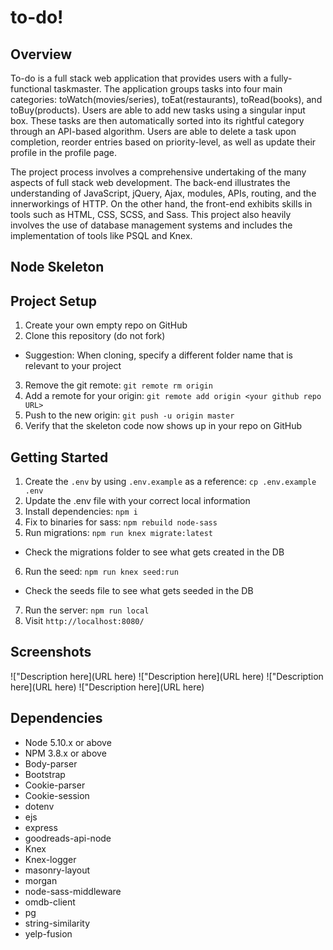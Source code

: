 # to-do!

## Overview

To-do is a full stack web application that provides users with a fully-functional taskmaster. The application groups tasks into four main categories: toWatch(movies/series), toEat(restaurants), toRead(books), and toBuy(products). Users are able to add new tasks using a singular input box. These tasks are then automatically sorted into its rightful category through an API-based algorithm. Users are able to delete a task upon completion, reorder entries based on priority-level, as well as update their profile in the profile page.

The project process involves a comprehensive undertaking of the many aspects of full stack web development. The back-end illustrates the understanding of JavaScript, jQuery, Ajax, modules, APIs, routing, and the innerworkings of HTTP. On the other hand, the front-end exhibits skills in tools such as HTML, CSS, SCSS, and Sass. This project also heavily involves the use of database management systems and includes the implementation of tools like PSQL and Knex.

## Node Skeleton

## Project Setup

1. Create your own empty repo on GitHub
2. Clone this repository (do not fork)
  - Suggestion: When cloning, specify a different folder name that is relevant to your project
3. Remove the git remote: `git remote rm origin`
4. Add a remote for your origin: `git remote add origin <your github repo URL>`
5. Push to the new origin: `git push -u origin master`
6. Verify that the skeleton code now shows up in your repo on GitHub

## Getting Started

1. Create the `.env` by using `.env.example` as a reference: `cp .env.example .env`
2. Update the .env file with your correct local information
3. Install dependencies: `npm i`
4. Fix to binaries for sass: `npm rebuild node-sass`
5. Run migrations: `npm run knex migrate:latest`
  - Check the migrations folder to see what gets created in the DB
6. Run the seed: `npm run knex seed:run`
  - Check the seeds file to see what gets seeded in the DB
7. Run the server: `npm run local`
8. Visit `http://localhost:8080/`

## Screenshots

!["Description here](URL here)
!["Description here](URL here)
!["Description here](URL here)
!["Description here](URL here)

## Dependencies

- Node 5.10.x or above
- NPM 3.8.x or above
- Body-parser
- Bootstrap
- Cookie-parser
- Cookie-session
- dotenv
- ejs
- express
- goodreads-api-node
- Knex
- Knex-logger
- masonry-layout
- morgan
- node-sass-middleware
- omdb-client
- pg
- string-similarity
- yelp-fusion

